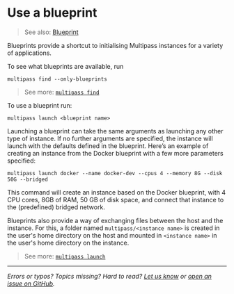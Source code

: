 # Use a blueprint
> See also: [Blueprint](/explanation/blueprint) 

Blueprints provide a shortcut to initialising Multipass instances for a variety of applications. 

To see what blueprints are available, run 

```plain
multipass find --only-blueprints
```

> See more: [`multipass find`](/reference/command-line-interface/find)

To use a blueprint run:

```plain
multipass launch <blueprint name>
```

Launching a blueprint can take the same arguments as launching any other type of instance. If no further arguments are specified, the instance will launch with the defaults defined in the blueprint. Here’s an example of creating an instance from the Docker blueprint with a few more parameters specified:

```plain
multipass launch docker --name docker-dev --cpus 4 --memory 8G --disk 50G --bridged
```

This command will create an instance based on the Docker blueprint, with 4 CPU cores, 8GB of RAM, 50 GB of disk space, and connect that instance to the (predefined) bridged network.

Blueprints also provide a way of exchanging files between the host and the instance. For this, a folder named `multipass/<instance name>` is created in the user's home directory on the host and mounted in `<instance name>` in the user's home directory on the instance.

> See more: [`multipass launch`](/reference/command-line-interface/launch)

---

*Errors or typos? Topics missing? Hard to read? <a href="https://docs.google.com/forms/d/e/1FAIpQLSd0XZDU9sbOCiljceh3rO_rkp6vazy2ZsIWgx4gsvl_Sec4Ig/viewform?usp=pp_url&entry.317501128=https://multipass.run/docs/use-a-blueprint" target="_blank">Let us know</a> or <a href="https://github.com/canonical/multipass/issues/new/choose" target="_blank">open an issue on GitHub</a>.*

